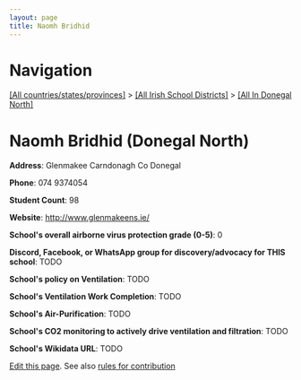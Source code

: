 ```yaml
---
layout: page
title: Naomh Bridhid
---
```

# Navigation

[[All countries/states/provinces]](../../..) > [[All Irish School Districts]](../..) > [[All In Donegal North]](..)

# Naomh Bridhid (Donegal North)

**Address**: Glenmakee Carndonagh Co Donegal

**Phone**: 074 9374054

**Student Count**: 98

**Website**: <http://www.glenmakeens.ie/>

**School's overall airborne virus protection grade (0-5)**: 0

**Discord, Facebook, or WhatsApp group for discovery/advocacy for THIS school**: TODO

**School's policy on Ventilation**: TODO

**School's Ventilation Work Completion**: TODO

**School's Air-Purification**: TODO

**School's CO2 monitoring to actively drive ventilation and filtration**: TODO

**School's Wikidata URL**: TODO


[Edit this page](https://github.com/ventilate-schools/Ireland/edit/main/./Donegal_North/Naomh_Bridhid.md). See also [rules for contribution](../../../contribution-rules/)